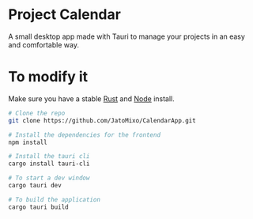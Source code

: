 # Project Calendar

A small desktop app made with Tauri to manage your projects in an easy and comfortable way.

# To modify it
Make sure you have a stable [Rust](https://www.rust-lang.org/tools/install) and [Node](https://nodejs.org/en) install.

```bash
# Clone the repo
git clone https://github.com/JatoMixo/CalendarApp.git

# Install the dependencies for the frontend
npm install

# Install the tauri cli
cargo install tauri-cli

# To start a dev window
cargo tauri dev

# To build the application
cargo tauri build
```